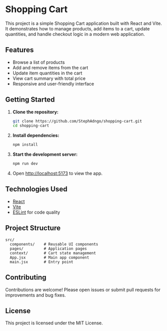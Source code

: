 # Shopping Cart

This project is a simple Shopping Cart application built with React and Vite. It demonstrates how to manage products, add items to a cart, update quantities, and handle checkout logic in a modern web application.

## Features

- Browse a list of products
- Add and remove items from the cart
- Update item quantities in the cart
- View cart summary with total price
- Responsive and user-friendly interface

## Getting Started

1. **Clone the repository:**
    ```bash
    git clone https://github.com/StephAdngo/shopping-cart.git
    cd shopping-cart
    ```

2. **Install dependencies:**
    ```bash
    npm install
    ```

3. **Start the development server:**
    ```bash
    npm run dev
    ```

4. Open [http://localhost:5173](http://localhost:5173) to view the app.

## Technologies Used

- [React](https://react.dev/)
- [Vite](https://vitejs.dev/)
- [ESLint](https://eslint.org/) for code quality

## Project Structure

```
src/
  components/    # Reusable UI components
  pages/         # Application pages
  context/       # Cart state management
  App.jsx        # Main app component
  main.jsx       # Entry point
```

## Contributing

Contributions are welcome! Please open issues or submit pull requests for improvements and bug fixes.

## License

This project is licensed under the MIT License.
